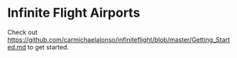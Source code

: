Infinite Flight Airports
==============

Check out https://github.com/carmichaelalonso/infiniteflight/blob/master/Getting_Started.md to get started.

